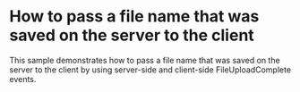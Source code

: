 # How to pass a file name that was saved on the server to the client


<p>This sample demonstrates how to pass a file name that was saved on the server to the client by using server-side and client-side FileUploadComplete events.</p>

<br/>


